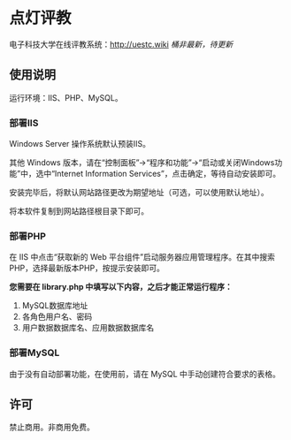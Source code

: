 # 点灯评教
电子科技大学在线评教系统：http://uestc.wiki
*桶非最新，待更新*

## 使用说明

运行环境：IIS、PHP、MySQL。

### 部署IIS

Windows Server 操作系统默认预装IIS。

其他 Windows 版本，请在“控制面板”→“程序和功能”→“启动或关闭Windows功能”中，选中“Internet Information Services”，点击确定，等待自动安装即可。

安装完毕后，将默认网站路径更改为期望地址（可选，可以使用默认地址）。

将本软件复制到网站路径根目录下即可。

### 部署PHP

在 IIS 中点击“获取新的 Web 平台组件”启动服务器应用管理程序。在其中搜索PHP，选择最新版本PHP，按提示安装即可。

**您需要在 library.php 中填写以下内容，之后才能正常运行程序：**
1. MySQL数据库地址
2. 各角色用户名、密码
3. 用户数据数据库名、应用数据数据库名

### 部署MySQL

由于没有自动部署功能，在使用前，请在 MySQL 中手动创建符合要求的表格。

## 许可

禁止商用。非商用免费。
